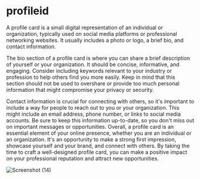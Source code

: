 # profileid
A profile card is a small digital representation of an individual or organization, typically used on social media platforms or professional networking websites. It usually includes a photo or logo, a brief bio, and contact information.

The bio section of a profile card is where you can share a brief description of yourself or your organization. It should be concise, informative, and engaging. Consider including keywords relevant to your industry or profession to help others find you more easily. Keep in mind that this section should not be used to overshare or provide too much personal information that might compromise your privacy or security.

Contact information is crucial for connecting with others, so it's important to include a way for people to reach out to you or your organization. This might include an email address, phone number, or links to social media accounts. Be sure to keep this information up-to-date, so you don't miss out on important messages or opportunities.
Overall, a profile card is an essential element of your online presence, whether you are an individual or an organization. It's an opportunity to make a strong first impression, showcase yourself and  your brand, and connect with others. By taking the time to craft a well-designed profile card, you can make a positive impact on your professional reputation and attract new opportunities.

![Screenshot (14)](https://user-images.githubusercontent.com/85302180/233217298-c4b7190d-b218-4a9a-8a17-07236b8b3070.png)
